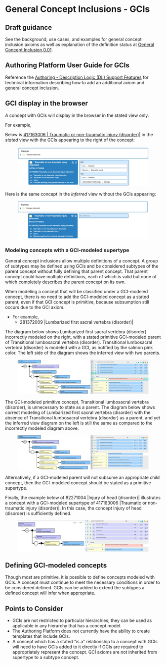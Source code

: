 # General Concept Inclusions - GCIs

## Draft guidance

See the background, use cases, and examples for general concept inclusion axioms as well as explanation of the definition status at [General Concept Inclusion 0.01](https://docs.google.com/document/d/1-Tvswkw5USXydVWpBsT3iORdOFzx3qKAyownS4Enor4/edit).

## Authoring Platform User Guide for GCIs

Reference the [Authoring - Description Logic (DL) Support Features](https://prod-confluence.ihtsdotools.org/display/SIAPUG/Authoring+-+Description+Logic+\(DL\)+Support+Features) for technical information describing how to add an additional axiom and general concept inclusion.

## GCI display in the browser

A concept with GCIs will display in the browser in the stated view only.

For example,

Below is [417163006 | Traumatic or non-traumatic injury (disorder)|](http://snomed.info/id/417163006) in the _stated_ view with the GCIs appearing to the right of the concept:

<figure><img src="../../../images/174691746.png" alt=""><figcaption></figcaption></figure>

Here is the same concept in the _inferred_ view without the GCIs appearing:

<figure><img src="../../../images/174691745.png" alt=""><figcaption></figcaption></figure>

### Modeling concepts with a GCI-modeled supertype

General concept inclusions allow multiple definitions of a concept. A group of subtypes may be defined using GCIs and be considered subtypes of the parent concept without fully defining that parent concept. That parent concept could have multiple definitions, each of which is valid but none of which completely describes the parent concept on its own.

When modeling a concept that will be classified under a GCI-modeled concept, there is no need to add the GCI-modeled concept as a stated parent, even if that GCI concept is primitive, because subsumption still occurs due to the GCI axiom.

* For example,
  * 281372009 |Lumbarized first sacral vertebra (disorder)|

The diagram below shows Lumbarized first sacral vertebra (disorder) incorrectly modeled on the right, with a stated primitive GCI-modeled parent of Transitional lumbosacral vertebra (disorder). Transitional lumbosacral vertebra (disorder) is modeled with a GCI, as notified by the salmon pink color. The left side of the diagram shows the inferred view with two parents.

<figure><img src="../../../images/174691743.png" alt=""><figcaption></figcaption></figure>

The GCI-modeled primitive concept, Transitional lumbosacral vertebra (disorder), is unnecessary to state as a parent. The diagram below shows correct modeling of Lumbarized first sacral vertebra (disorder) with the absence of Transitional lumbosacral vertebra (disorder) as a parent, and yet the inferred view diagram on the left is still the same as compared to the incorrectly modeled diagram above.

<figure><img src="../../../images/174691742.png" alt=""><figcaption></figcaption></figure>

Alternatively, if a GCI-modeled parent will not subsume an appropriate child concept, then the GCI-modeled concept should be stated as a primitive supertype.

Finally, the example below of 82271004 |Injury of head (disorder)| illustrates a concept with a GCI-modeled supertype of 417163006 |Traumatic or non-traumatic injury (disorder)|. In this case, the concept Injury of head (disorder) is sufficiently defined.

<figure><img src="../../../images/174691739.png" alt=""><figcaption></figcaption></figure>

## Defining GCI-modeled concepts

Though most are primitive, it is possible to define concepts modeled with GCIs. A concept must continue to meet the necessary conditions in order to be considered defined. GCIs can be added to extend the subtypes a defined concept will infer when appropriate.

## Points to Consider

* GCIs are not restricted to particular hierarchies; they can be used as applicable in any hierarchy that has a concept model.
* The Authoring Platform does not currently have the ability to create templates that include GCIs.
* A concept which has a stated "is a" relationship to a concept with GCIs will need to have GCIs added to it directly if GCIs are required to appropriately represent the concept. GCI axioms are not inherited from supertype to a subtype concept.
